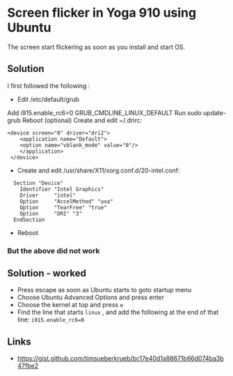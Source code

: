 # Screen flicker in Yoga 910 using Ubuntu

The screen start flickering as soon as you install and start OS.


## Solution 

I first followed the following :


- Edit /etc/default/grub

Add i915.enable_rc6=0 GRUB_CMDLINE_LINUX_DEFAULT
Run sudo update-grub
Reboot (optional)
Create and edit ~/.drirc:

```
<device screen="0" driver="dri2">
    <application name="Default">
    <option name="vblank_mode" value="0"/>
    </application>
 </device>
 ``` 
- Create and edit /usr/share/X11/xorg.conf.d/20-intel.conf:

``` 
  Section "Device"
    Identifier "Intel Graphics"
    Driver     "intel"
    Option     "AccelMethod" "uxa"
    Option     "TearFree" "true"
    Option     "DRI" "3"
  EndSection
``` 
- Reboot

### But the above did not work


## Solution - worked
- Press escape as soon as Ubuntu starts to goto startup menu
- Choose Ubuntu Advanced Options and press enter
- Choose the kernel at top and press `e`
- Find the line that starts `linux` , and add the following at the end of that line:
  `i915.enable_rc6=0`










## Links
- https://gist.github.com/timsueberkrueb/bc17e40d1a88671b66d074ba3b47fbe2